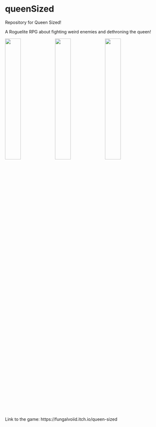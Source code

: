 # queenSized
Repository for Queen Sized! <br>

A Roguelite RPG about fighting weird enemies and dethroning the queen! <br>

<div>
    <img src="https://img.itch.zone/aW1hZ2UvMTI0ODk5NS85MDA2NzY3LmdpZg==/original/iqRZAX.gif" width="32%" height="auto">
    <img src="https://img.itch.zone/aW1hZ2UvMTI0ODk5NS85MDA2NzQ4LmdpZg==/original/UuwvTV.gif" width="32%" height="auto">
    <img src="https://img.itch.zone/aW1hZ2UvMTI0ODk5NS85MDA2NzQ3LmdpZg==/original/urQ3yK.gif" width="32%" height="auto"> <br>
</div>
Link to the game: https://fungalvoiid.itch.io/queen-sized
